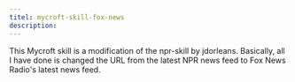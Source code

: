 ```yaml
---
titel: mycroft-skill-fox-news
description: 
---
```

This Mycroft skill is a modification of the npr-skill by jdorleans.
Basically, all I have done is changed the URL from the latest NPR
news feed to Fox News Radio's latest news feed.
